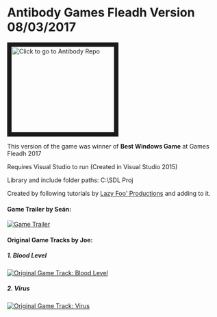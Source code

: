 # Antibody Games Fleadh Version 08/03/2017

<!---[![Game Repo](https://avatars2.githubusercontent.com/u/25029460?v=3&s=460)](https://github.com/Antibody2D "Click to go to Antibody Repo")--->

<a href="https://github.com/Antibody2D" target="_blank"><img src="https://avatars2.githubusercontent.com/u/25029460?v=3&s=460" 
alt="Click to go to Antibody Repo" width="240" height="200" border="10" /></a>

This version of the game was winner of **Best Windows Game** at Games Fleadh 2017

Requires Visual Studio to run (Created in Visual Studio 2015)

Library and include folder paths: C:\SDL Proj

Created by following tutorials by [Lazy Foo' Productions](http://lazyfoo.net/tutorials/SDL/index.php) and adding to it.

#### Game Trailer by Seán:
[![Game Trailer](https://i.ytimg.com/vi/HQiAlmhXLqA/1.jpg)](https://youtu.be/HQiAlmhXLqA "See video on YouTube")

#### Original Game Tracks by Joe:
##### 1. Blood Level
[![Original Game Track: Blood Level](https://i.ytimg.com/vi/ibIjSwFLAGo/hqdefault.jpg?custom=true&w=196&h=110&stc=true&jpg444=true&jpgq=90&sp=68&sigh=nYI-pdR6HJ37sam_RIRuTq1szWY)](https://youtu.be/ibIjSwFLAGo "Play audio on YouTube")

##### 2. Virus
[![Original Game Track: Virus](https://i.ytimg.com/vi/ibIjSwFLAGo/hqdefault.jpg?custom=true&w=196&h=110&stc=true&jpg444=true&jpgq=90&sp=68&sigh=nYI-pdR6HJ37sam_RIRuTq1szWY)](https://youtu.be/sHVVEVyt4xQ "Play audio on YouTube")
